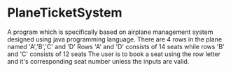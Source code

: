 # PlaneTicketSystem
A program which is specifically based on airplane management system designed using java programming language.
There are 4 rows in the plane named 'A','B','C' and 'D'
Rows 'A' and 'D' consists of 14 seats while rows 'B' and 'C' consists of 12 seats
The user is to book a seat using the row letter and it's corresponding seat number unless the inputs are valid. 
